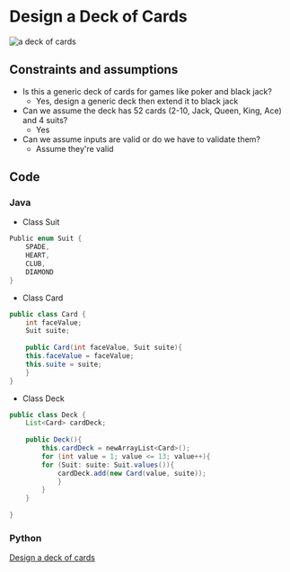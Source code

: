 # Design a Deck of Cards

![a deck of cards](https://i.imgur.com/Upuy21L.jpg)

## Constraints and assumptions

* Is this a generic deck of cards for games like poker and black jack?
	* Yes, design a generic deck then extend it to black jack
* Can we assume the deck has 52 cards (2-10, Jack, Queen, King, Ace) and 4 suits?
	* Yes
* Can we assume inputs are valid or do we have to validate them?
	* Assume they're valid


## Code 

### Java

- Class Suit

``` java
Public enum Suit {
	SPADE,
	HEART,
	CLUB,
	DIAMOND
}
```

- Class Card 

```java
public class Card {
	int faceValue;
	Suit suite;
	
	public Card(int faceValue, Suit suite){
	this.faceValue = faceValue;
	this.suite = suite;
	}
}
```

- Class Deck 

``` java
public class Deck {
	List<Card> cardDeck;
	
	public Deck(){
		this.cardDeck = newArrayList<Card>();
		for (int value = 1; value <= 13; value++){
		for (Suit: suite: Suit.values()){
			cardDeck.add(new Card(value, suite));
			}
		}
	}
	
}
```

### Python 

[Design a deck of cards](https://github.com/donnemartin/system-design-primer/blob/master/solutions/object_oriented_design/deck_of_cards/deck_of_cards.ipynb)